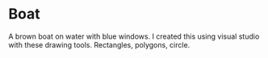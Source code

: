 # Boat
A brown boat on water with blue windows. I created this using visual studio with these drawing tools. Rectangles, polygons, circle.
